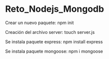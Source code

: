 # Reto_Nodejs_Mongodb

  Crear un nuevo paquete:
    npm init

  Creación del archivo server:
    touch server.js

  Se instala paquete express:
   npm install express 

  Se instala paquete mongoose:
    npm i mongoose

  
